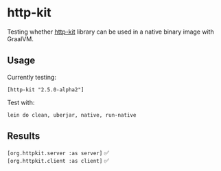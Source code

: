 # http-kit

Testing whether [http-kit](https://github.com/http-kit/http-kit) library can be used in a native binary image with GraalVM.

## Usage

Currently testing:

    [http-kit "2.5.0-alpha2"]

Test with:

    lein do clean, uberjar, native, run-native

## Results
`[org.httpkit.server :as server]` :white_check_mark:  
`[org.httpkit.client :as client]` :white_check_mark:
